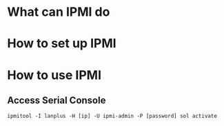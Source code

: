 # What can IPMI do

# How to set up IPMI

# How to use IPMI

## Access Serial Console

`ipmitool -I lanplus -H [ip] -U ipmi-admin -P [password] sol activate`
